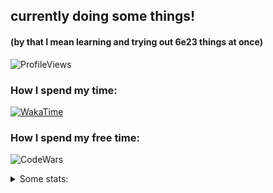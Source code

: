 ## currently doing some things! 
#### (by that I mean learning and trying out 6e23 things at once)

![ProfileViews](https://komarev.com/ghpvc/?username=jak713)

### How I spend my time:
[![WakaTime](https://wakatime.com/badge/user/58e39edb-8728-4da4-83f4-d5cd290b2bca.svg)](https://wakatime.com/@jak713)

### How I spend my free time:
![[CodeWars](https://www.codewars.com/users/jak713)](https://www.codewars.com/users/jak713/badges/small)


<details>

<summary>Some stats:</summary>

![jak713's GitHub stats](https://github-readme-stats-pi-drab-86.vercel.app/api?username=jak713&theme=merko&show_icons=true)

![Top Langs](https://github-readme-stats-pi-drab-86.vercel.app/api/top-langs/?username=jak713&layout=compact&theme=merko)

</details>

